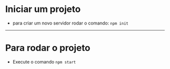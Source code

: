 # Iniciar um projeto
- para criar um novo servidor rodar o comando: ```npm init```

---

# Para rodar o projeto
- Execute o comando ```npm start```